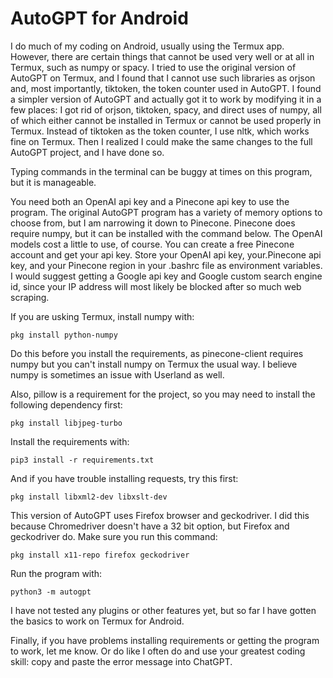 # AutoGPT for Android

I do much of my coding on Android, usually using the Termux app. However, there are certain things that cannot be used very well or at all in Termux, such as numpy or spacy. I tried to use the original version of AutoGPT on Termux, and I found that I cannot use such libraries as orjson and, most importantly, tiktoken, the token counter used in AutoGPT. I found a simpler version of AutoGPT and actually got it to work by modifying it in a few places: I got rid of orjson, tiktoken, spacy, and direct uses of numpy, all of which either cannot be installed in Termux or cannot be used properly in Termux. Instead of tiktoken as the token counter, I use nltk, which works fine on Termux. Then I realized I could make the same changes to the full AutoGPT project, and I have done so.

Typing commands in the terminal can be buggy at times on this program, but it is manageable.

You need both an OpenAI api key and a Pinecone api key to use the program. The original AutoGPT program has a variety of memory options to choose from, but I am narrowing it down to Pinecone. Pinecone does require numpy, but it can be installed with the command below. The OpenAI models cost a little to use, of course. You can create a free Pinecone account and get your api key. Store your OpenAI api key, your.Pinecone api key, and your Pinecone region in your .bashrc file as environment variables. I would suggest getting a Google api key and Google custom search engine id, since your IP address will most likely be blocked after so much web scraping.

If you are usking Termux, install numpy with:
```
pkg install python-numpy
```
Do this before you install the requirements, as pinecone-client requires numpy but you can't install numpy on Termux the usual way. I believe numpy is sometimes an issue with Userland as well.

Also, pillow is a requirement for the project, so you may need to install the following dependency first:

```
pkg install libjpeg-turbo
```

Install the requirements with:

```
pip3 install -r requirements.txt
```

And if you have trouble installing requests, try this first:

```
pkg install libxml2-dev libxslt-dev
```

This version of AutoGPT uses Firefox browser and geckodriver. I did this because Chromedriver doesn't have a 32 bit option, but Firefox and geckodriver do. Make sure you run this command:

```
pkg install x11-repo firefox geckodriver
```

Run the program with:

```
python3 -m autogpt
```

I have not tested any plugins or other features yet, but so far I have gotten the basics to work on Termux for Android.

Finally, if you have problems installing requirements or getting the program to work, let me know. Or do like I often do and use your greatest coding skill: copy and paste the error message into ChatGPT.
